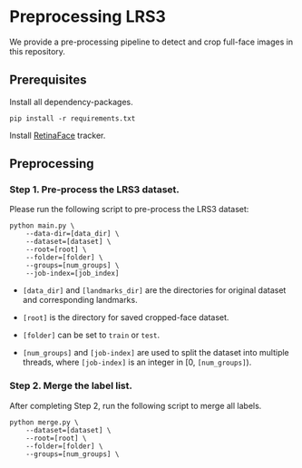 
# Preprocessing LRS3

We provide a pre-processing pipeline to detect and crop full-face images in this repository.

## Prerequisites

Install all dependency-packages.

```Shell
pip install -r requirements.txt
```

Install [RetinaFace](./tools) tracker.

## Preprocessing

### Step 1. Pre-process the LRS3 dataset.
Please run the following script to pre-process the LRS3 dataset:

```Shell
python main.py \
    --data-dir=[data_dir] \
    --dataset=[dataset] \
    --root=[root] \
    --folder=[folder] \
    --groups=[num_groups] \
    --job-index=[job_index]
```

- `[data_dir]` and `[landmarks_dir]` are the directories for original dataset and corresponding landmarks.

- `[root]` is the directory for saved cropped-face dataset.

- `[folder]` can be set to  `train` or `test`.

- `[num_groups]` and `[job-index]` are used to split the dataset into multiple threads, where `[job-index]` is an integer in [0, `[num_groups]`).

### Step 2. Merge the label list.
After completing Step 2, run the following script to merge all labels.

```Shell
python merge.py \
    --dataset=[dataset] \
    --root=[root] \
    --folder=[folder] \
    --groups=[num_groups] \
```
